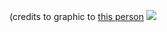 (credits to graphic to [this person](https://www.tumblr.com/gearfr3ak)
![](https://64.media.tumblr.com/d194d7e22abd182317f4635a7819a7ed/888b0e903e670cd2-58/s1280x1920/f535b136b2a254039179376bac3080610b705048.gifv)
